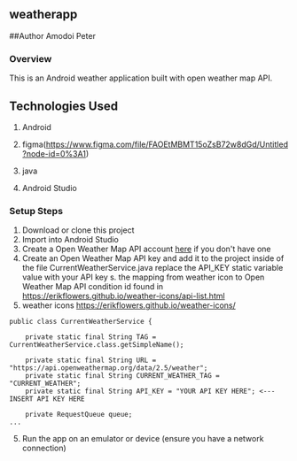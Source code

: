 ## weatherapp

##Author
Amodoi Peter

### Overview
This is an Android weather application built with open weather map API.

## Technologies Used

1. Android

2. figma(https://www.figma.com/file/FAOEtMBMT15oZsB72w8dGd/Untitled?node-id=0%3A1)

3. java

4. Android Studio


### Setup Steps
1. Download or clone this project
2. Import into Android Studio
3. Create a Open Weather Map API account [here](https://home.openweathermap.org/users/sign_up) if you don't have one
4. Create an Open Weather Map API key and add it to the project inside of the file CurrentWeatherService.java replace the API_KEY static variable value with your API key
s. the mapping from weather icon to Open Weather Map API condition id found in https://erikflowers.github.io/weather-icons/api-list.html
6. weather icons https://erikflowers.github.io/weather-icons/

```
public class CurrentWeatherService {

    private static final String TAG = CurrentWeatherService.class.getSimpleName();

    private static final String URL = "https://api.openweathermap.org/data/2.5/weather";
    private static final String CURRENT_WEATHER_TAG = "CURRENT_WEATHER";
    private static final String API_KEY = "YOUR API KEY HERE"; <--- INSERT API KEY HERE

    private RequestQueue queue;
...    
```
5. Run the app on an emulator or device (ensure you have a network connection)
